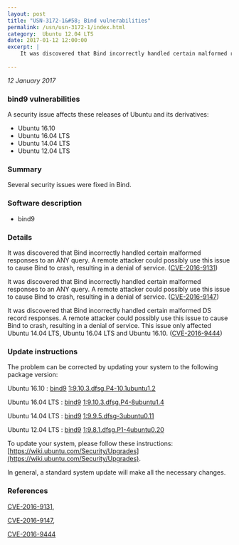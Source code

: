 ```yaml
---
layout: post
title: "USN-3172-1&#58; Bind vulnerabilities"
permalink: /usn/usn-3172-1/index.html
category:  Ubuntu 12.04 LTS
date: 2017-01-12 12:00:00
excerpt: |
    It was discovered that Bind incorrectly handled certain malformed responses to an ANY query. A remote attacker could possibly use this issue to cause Bind to crash, resulting in a denial of service. ([CVE-2016-9131](http://people.ubuntu.com/~ubuntu-security/cve/CVE-2016-9131))
    
--- 
```

 
 

*12 January 2017*

### bind9 vulnerabilities

A security issue affects these releases of Ubuntu and its derivatives:

* Ubuntu 16.10
* Ubuntu 16.04 LTS
* Ubuntu 14.04 LTS
* Ubuntu 12.04 LTS

### Summary

Several security issues were fixed in Bind. 

### Software description

* bind9 

### Details

It was discovered that Bind incorrectly handled certain malformed responses to an ANY query. A remote attacker could possibly use this issue to cause Bind to crash, resulting in a denial of service. ([CVE-2016-9131](http://people.ubuntu.com/~ubuntu-security/cve/CVE-2016-9131))

It was discovered that Bind incorrectly handled certain malformed responses to an ANY query. A remote attacker could possibly use this issue to cause Bind to crash, resulting in a denial of service. ([CVE-2016-9147](http://people.ubuntu.com/~ubuntu-security/cve/CVE-2016-9147))

It was discovered that Bind incorrectly handled certain malformed DS record responses. A remote attacker could possibly use this issue to cause Bind to crash, resulting in a denial of service. This issue only affected Ubuntu 14.04 LTS, Ubuntu 16.04 LTS and Ubuntu 16.10. ([CVE-2016-9444](http://people.ubuntu.com/~ubuntu-security/cve/CVE-2016-9444)) 

### Update instructions

The problem can be corrected by updating your system to the following package version:

Ubuntu 16.10
 : [bind9](https://launchpad.net/ubuntu/+source/bind9) <span> [1:9.10.3.dfsg.P4-10.1ubuntu1.2](https://launchpad.net/ubuntu/+source/bind9/1:9.10.3.dfsg.P4-10.1ubuntu1.2) </span> 

Ubuntu 16.04 LTS
 : [bind9](https://launchpad.net/ubuntu/+source/bind9) <span> [1:9.10.3.dfsg.P4-8ubuntu1.4](https://launchpad.net/ubuntu/+source/bind9/1:9.10.3.dfsg.P4-8ubuntu1.4) </span> 

Ubuntu 14.04 LTS
 : [bind9](https://launchpad.net/ubuntu/+source/bind9) <span> [1:9.9.5.dfsg-3ubuntu0.11](https://launchpad.net/ubuntu/+source/bind9/1:9.9.5.dfsg-3ubuntu0.11) </span> 

Ubuntu 12.04 LTS
 : [bind9](https://launchpad.net/ubuntu/+source/bind9) <span> [1:9.8.1.dfsg.P1-4ubuntu0.20](https://launchpad.net/ubuntu/+source/bind9/1:9.8.1.dfsg.P1-4ubuntu0.20) </span> 

To update your system, please follow these instructions: [https://wiki.ubuntu.com/Security/Upgrades](https://wiki.ubuntu.com/Security/Upgrades).

In general, a standard system update will make all the necessary changes. 

### References

 
 [CVE-2016-9131](http://people.ubuntu.com/~ubuntu-security/cve/CVE-2016-9131), 

 [CVE-2016-9147](http://people.ubuntu.com/~ubuntu-security/cve/CVE-2016-9147), 

 [CVE-2016-9444](http://people.ubuntu.com/~ubuntu-security/cve/CVE-2016-9444)
 

